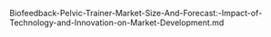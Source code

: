 Biofeedback-Pelvic-Trainer-Market-Size-And-Forecast:-Impact-of-Technology-and-Innovation-on-Market-Development.md
